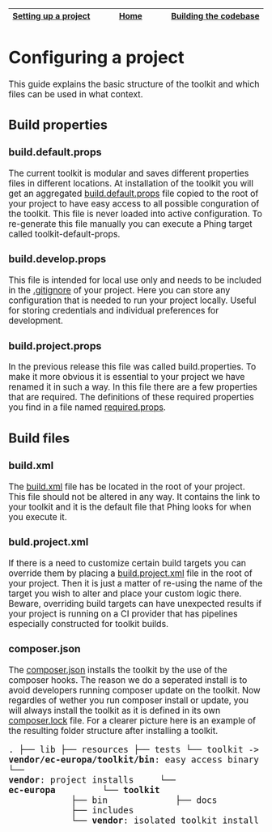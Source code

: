 <big><table><thead><tr><th nowrap> [Setting up a project](./setting-up-project.md) </th><th width="100%" align="center"> [Home](../README.md) </th><th nowrap> [Building the codebase](./building-codebase.md) </th></tr></thead></table>

# Configuring a project

This guide explains the basic structure of the toolkit and which files can be
used in what context.

## Build properties

### build.default.props

The current toolkit is modular and saves different properties files in different
locations. At installation of the toolkit you will get an aggregated
[build.default.props] file copied to the root of your project to have easy
access to all possible conguration of the toolkit. This file is never loaded
into active configuration. To re-generate this file manually you can execute a
Phing target called toolkit-default-props.

### build.develop.props

This file is intended for local use only and needs to be included in the
[.gitignore] of your project. Here you can store any configuration that is
needed to run your project locally. Useful for storing credentials and 
individual preferences for development.

### build.project.props

In the previous release this file was called build.properties. To make it more
obvious it is essential to your project we have renamed it in such a way. In
this file there are a few properties that are required. The definitions of these
required properties you find in a file named [required.props].


## Build files

### build.xml

The [build.xml] file has be located in the root of your project. This file
should not be altered in any way. It contains the link to your toolkit and it is
the default file that Phing looks for when you execute it.

### buld.project.xml

If there is a need to customize certain build targets you can override them by
placing a [build.project.xml] file in the root of your project. Then it is just
a matter of re-using the name of the target you wish to alter and place your
custom logic there. Beware, overriding build targets can have unexpected
results if your project is running on a CI provider that has pipelines
especially constructed for toolkit builds.


### composer.json

The [composer.json] installs the toolkit by the use of the composer hooks. The
reason we do a seperated install is to avoid developers running composer update
on the toolkit. Now regardles of wether you run composer install or update, you
will always install the toolkit as it is defined in its own [composer.lock]
file. For a clearer picture here is an example of the resulting folder structure
after installing a toolkit.

<big><pre><code>.
├── lib
├── resources
├── tests
└── toolkit -> **vendor/ec-europa/toolkit/bin**: easy access binary
└── **vendor**: project installs
&nbsp;&nbsp;&nbsp;&nbsp;└── **ec-europa**
&nbsp;&nbsp;&nbsp;&nbsp;&nbsp;&nbsp;&nbsp;&nbsp;└── **toolkit**
&nbsp;&nbsp;&nbsp;&nbsp;&nbsp;&nbsp;&nbsp;&nbsp;&nbsp;&nbsp;&nbsp;&nbsp;├── bin
&nbsp;&nbsp;&nbsp;&nbsp;&nbsp;&nbsp;&nbsp;&nbsp;&nbsp;&nbsp;&nbsp;&nbsp;├── docs
&nbsp;&nbsp;&nbsp;&nbsp;&nbsp;&nbsp;&nbsp;&nbsp;&nbsp;&nbsp;&nbsp;&nbsp;├── includes
&nbsp;&nbsp;&nbsp;&nbsp;&nbsp;&nbsp;&nbsp;&nbsp;&nbsp;&nbsp;&nbsp;&nbsp;└── **vendor**: isolated toolkit install
</pre></code></big>

[build.default.props]: ../build.default.props
[build.project.xml]: ../includes/templates/subsite/build.project.xml
[build.xml]: ../build.xml
[composer.json]: ../includes/templates/subsite/composer.json
[composer.lock]: ../includes/composer/composer.lock
[.gitignore]: ../includes/templates/subsite/.gitignore
[required.props]: ../includes/phing/props/required.props
